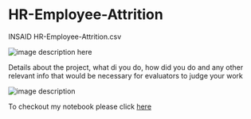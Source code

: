 # HR-Employee-Attrition
INSAID HR-Employee-Attrition.csv

![image description here](https://github.com/ashutoshtyagixyz/HR-Employee-Attrition/blob/main/Attrtion.png?raw=true)

Details about the project, what di you do, how did you do and any other relevant info that would be necessary for evaluators to judge your work

![image description](https://github.com/ashutoshtyagixyz/HR-Employee-Attrition/blob/main/hr-analytics-10.jpg?raw=true)

To checkout my notebook please click [here](https://github.com/ashutoshtyagixyz/HR-Employee-Attrition/blob/main/HR_Analytics.ipynb)
